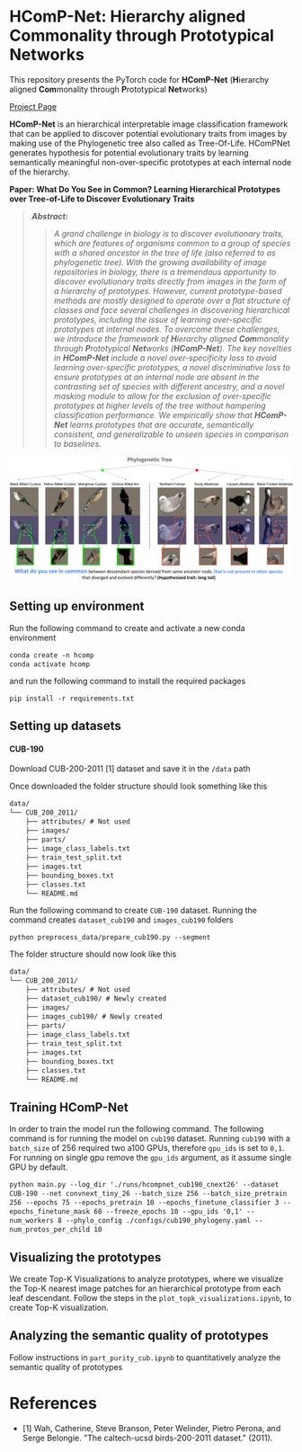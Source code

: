 # HComP-Net: Hierarchy aligned Commonality through Prototypical Networks
This repository presents the PyTorch code for **HComP-Net** (**H**ierarchy aligned **Com**monality through **P**rototypical **Net**works) 

[Project Page](https://imageomics.github.io/HComPNet/)

**HComP-Net** is an hierarchical interpretable image classification framework that can be applied to discover potential evolutionary traits from images by making use of the Phylogenetic tree also called as Tree-Of-Life. HComPNet generates hypothesis for potential evolutionary traits by learning semantically meaningful non-over-specific prototypes at each internal node of the hierarchy.

**Paper: What Do You See in Common? Learning Hierarchical Prototypes over Tree-of-Life to Discover Evolutionary Traits**

> ***Abstract:*** 
>> *A grand challenge in biology is to discover evolutionary traits, which are features of organisms common to a group of species with a shared ancestor in the tree of life (also referred to as phylogenetic tree). With the growing availability of image repositories in biology, there is a tremendous opportunity to discover evolutionary traits directly from images in the form of a hierarchy of prototypes. However, current prototype-based methods are mostly designed to operate over a flat structure of classes and face several challenges in discovering hierarchical prototypes, including the issue of learning over-specific prototypes at internal nodes. To overcome these challenges, we introduce the framework of **H**ierarchy aligned **Com**monality through **P**rototypical **Net**works (**HComP-Net**). The key novelties in **HComP-Net** include a novel over-specificity loss to avoid learning over-specific prototypes,  a novel discriminative loss to ensure prototypes at an internal node are absent in the contrasting set of species with different ancestry, and a novel masking module to allow for the exclusion of over-specific prototypes at higher levels of the tree without hampering classification performance.  We empirically show that **HComP-Net** learns prototypes that are accurate, semantically consistent, and generalizable to unseen species in comparison to baselines.*

![Objective of HComP-Net](assets/HComPNet_teaser.png)

## Setting up environment
Run the following command to create and activate a new conda environment
```
conda create -n hcomp
conda activate hcomp
```
and run the following command to install the required packages
```
pip install -r requirements.txt
```

## Setting up datasets

#### CUB-190

Download CUB-200-2011 [1] dataset and save it in the ```/data``` path

Once downloaded the folder structure should look something like this  
```
data/
└── CUB_200_2011/
    ├── attributes/ # Not used
    ├── images/
    ├── parts/ 
    ├── image_class_labels.txt
    ├── train_test_split.txt
    ├── images.txt
    ├── bounding_boxes.txt
    ├── classes.txt
    └── README.md
```

Run the following command to create ```CUB-190``` dataset. Running the command creates ```dataset_cub190``` and ```images_cub190``` folders

```
python preprocess_data/prepare_cub190.py --segment
```

The folder structure should now look like this  
```
data/
└── CUB_200_2011/
    ├── attributes/ # Not used
    ├── dataset_cub190/ # Newly created
    ├── images/
    ├── images_cub190/ # Newly created
    ├── parts/ 
    ├── image_class_labels.txt
    ├── train_test_split.txt
    ├── images.txt
    ├── bounding_boxes.txt
    ├── classes.txt
    └── README.md
```

## Training HComP-Net
In order to train the model run the following command.
The following command is for running the model on ```cub190``` dataset. Running ```cub190``` with a ```batch_size``` of 256 required two a100 GPUs, therefore ```gpu_ids``` is set to ```0,1```. For running on single gpu remove the ```gpu_ids``` argument, as it assume single GPU by default.
```
python main.py --log_dir './runs/hcompnet_cub190_cnext26' --dataset CUB-190 --net convnext_tiny_26 --batch_size 256 --batch_size_pretrain 256 --epochs 75 --epochs_pretrain 10 --epochs_finetune_classifier 3 --epochs_finetune_mask 60 --freeze_epochs 10 --gpu_ids '0,1' --num_workers 8 --phylo_config ./configs/cub190_phylogeny.yaml --num_protos_per_child 10
```

## Visualizing the prototypes

We create Top-K Visualizations to analyze prototypes, where we visualize the Top-K nearest image patches for an hierarchical prototype from each leaf descendant. Follow the steps in the ```plot_topk_visualizations.ipynb```, to create Top-K visualization.

## Analyzing the semantic quality of prototypes

Follow instructions in ```part_purity_cub.ipynb``` to quantitatively analyze the semantic quality of prototypes


# References

- [1] Wah, Catherine, Steve Branson, Peter Welinder, Pietro Perona, and Serge Belongie. "The caltech-ucsd birds-200-2011 dataset." (2011).
